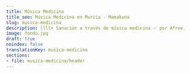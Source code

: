 ```yaml
---
title: Música Medicina
title_seo: Música Medicina en Murcia - Mamakuna
slug: musica-medicina
description: llll➤ Sanación a través de música medicina ✅ por Afree.
image: fondo.jpg
draft: true
noindex: false
translationKey: musica-medicina
sections:
- file: musica-medicina/header
---
```


